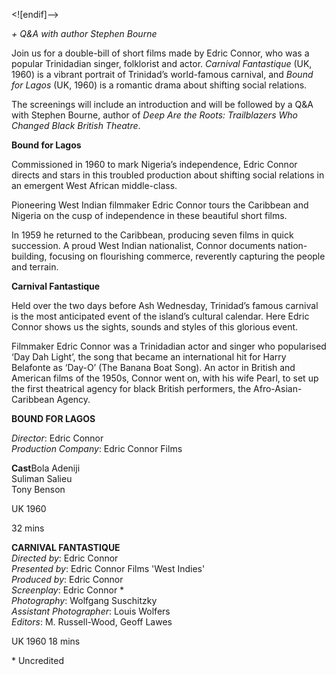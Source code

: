 
<![endif]-->

_+ Q&A with author Stephen Bourne_

Join us for a double-bill of short films made by Edric Connor, who was a popular Trinidadian singer, folklorist and actor. _Carnival Fantastique_ (UK, 1960) is a vibrant portrait of Trinidad’s world-famous carnival, and _Bound for Lagos_ (UK, 1960) is a romantic drama about shifting social relations.

The screenings will include an introduction and will be followed by a Q&A with Stephen Bourne, author of _Deep Are the Roots: Trailblazers Who Changed Black British Theatre_.

**Bound for Lagos**

Commissioned in 1960 to mark Nigeria’s independence, Edric Connor directs and stars in this troubled production about shifting social relations in an emergent West African middle-class.

Pioneering West Indian filmmaker Edric Connor tours the Caribbean and Nigeria on the cusp of independence in these beautiful short films.

In 1959 he returned to the Caribbean, producing seven films in quick succession. A proud West Indian nationalist, Connor documents nation-building, focusing on flourishing commerce, reverently capturing the people and terrain.

**Carnival Fantastique**

Held over the two days before Ash Wednesday, Trinidad’s famous carnival is the most anticipated event of the island’s cultural calendar. Here Edric Connor shows us the sights, sounds and styles of this glorious event.

Filmmaker Edric Connor was a Trinidadian actor and singer who popularised ‘Day Dah Light’, the song that became an international hit for Harry Belafonte as ‘Day-O’ (The Banana Boat Song). An actor in British and American films of the 1950s, Connor went on, with his wife Pearl, to set up the first theatrical agency for black British performers, the Afro-Asian-Caribbean Agency.

**BOUND FOR LAGOS**

_Director_: Edric Connor  
_Production Company_: Edric Connor Films

**Cast**Bola Adeniji  
Suliman Salieu  
Tony Benson

UK 1960

32 mins

**CARNIVAL FANTASTIQUE**  
_Directed by_: Edric Connor  
_Presented by_: Edric Connor Films 'West Indies'  
_Produced by_: Edric Connor  
_Screenplay_: Edric Connor *  
_Photography_: Wolfgang Suschitzky  
_Assistant Photographer_: Louis Wolfers  
_Editors_: M. Russell-Wood, Geoff Lawes

UK 1960
18 mins

\* Uncredited
<!--stackedit_data:
eyJoaXN0b3J5IjpbMTk2MjI5NjAxNF19
-->